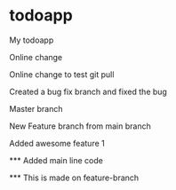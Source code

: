 # todoapp
My todoapp

Online change

Online change to test git pull

Created a bug fix branch and fixed the bug

Master branch

New Feature branch from main branch

Added awesome feature 1


*** Added main line code

*** This is made on feature-branch

